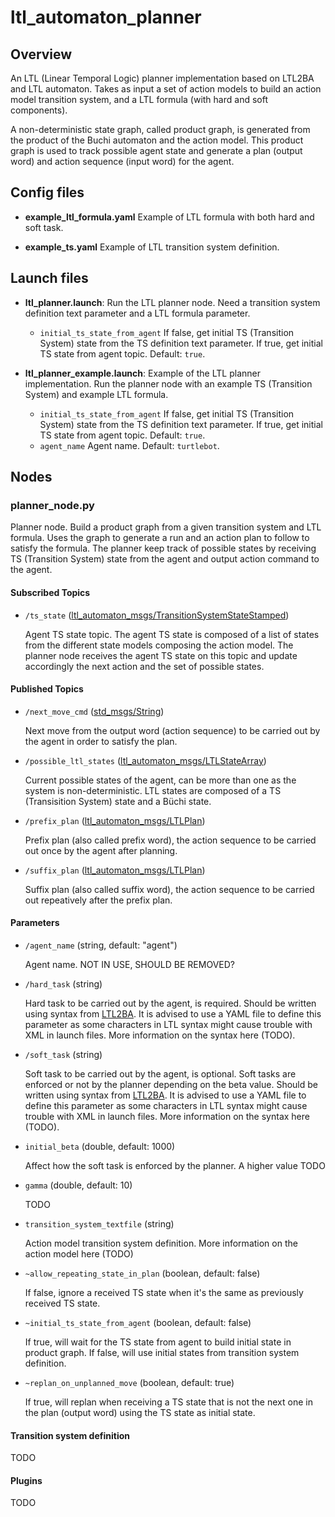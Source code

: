 # ltl_automaton_planner

## Overview
An LTL (Linear Temporal Logic) planner implementation based on LTL2BA and LTL automaton. Takes as input a set of action models to build an action model transition system, and a LTL formula (with hard and soft components).

A non-deterministic state graph, called product graph, is generated from the product of the Buchi automaton and the action model. This product graph is used to track possible agent state and generate a plan (output word) and action sequence (input word) for the agent.

## Config files
- **example_ltl_formula.yaml** Example of LTL formula with both hard and soft task.

- **example_ts.yaml** Example of LTL transition system definition.

## Launch files
- **ltl_planner.launch**: Run the LTL planner node. Need a transition system definition text parameter and a LTL formula parameter.
	- `initial_ts_state_from_agent` If false, get initial TS (Transition System) state from the TS definition text parameter. If true, get initial TS state from agent topic. Default: `true`.

- **ltl_planner_example.launch**: Example of the LTL planner implementation. Run the planner node with an example TS (Transition System) and example LTL formula.
	- `initial_ts_state_from_agent` If false, get initial TS (Transition System) state from the TS definition text parameter. If true, get initial TS state from agent topic. Default: `true`.
	- `agent_name` Agent name. Default: `turtlebot`.

## Nodes
### planner_node.py
Planner node. Build a product graph from a given transition system and LTL formula. Uses the graph to generate a run and an action plan to follow to satisfy the formula. The planner keep track of possible states by receiving TS (Transition System) state from the agent and output action command to the agent.

#### Subscribed Topics
- `/ts_state` ([ltl_automaton_msgs/TransitionSystemStateStamped](/ltl_automaton_msgs/msg/TransitionSystemStateStamped.msg))

	Agent TS state topic. The agent TS state is composed of a list of states from the different state models composing the action model. The planner node receives the agent TS state on this topic and update accordingly the next action and the set of possible states.

#### Published Topics
- `/next_move_cmd` ([std_msgs/String](http://docs.ros.org/en/noetic/api/std_msgs/html/msg/String.html))

	Next move from the output word (action sequence) to be carried out by the agent in order to satisfy the plan.

- `/possible_ltl_states` ([ltl_automaton_msgs/LTLStateArray](/ltl_automaton_msgs/msg/LTLStateArray.msg))
	
	Current possible states of the agent, can be more than one as the system is non-deterministic. LTL states are composed of a TS (Transisition System) state and a Büchi state.

- `/prefix_plan` ([ltl_automaton_msgs/LTLPlan](/ltl_automaton_msgs/msg/LTLPlan.msg))

	Prefix plan (also called prefix word), the action sequence to be carried out once by the agent after planning.

- `/suffix_plan` ([ltl_automaton_msgs/LTLPlan](/ltl_automaton_msgs/msg/LTLPlan.msg))
	
	Suffix plan (also called suffix word), the action sequence to be carried out repeatively after the prefix plan.

#### Parameters
- `/agent_name` (string, default: "agent")

	Agent name. NOT IN USE, SHOULD BE REMOVED?

- `/hard_task` (string)

	Hard task to be carried out by the agent, is required. Should be written using syntax from [LTL2BA](http://www.lsv.fr/~gastin/ltl2ba/). It is advised to use a YAML file to define this parameter as some characters in LTL syntax might cause trouble with XML in launch files. More information on the syntax here (TODO).


- `/soft_task` (string)

	Soft task to be carried out by the agent, is optional. Soft tasks are enforced or not by the planner depending on the beta value. Should be written using syntax from [LTL2BA](http://www.lsv.fr/~gastin/ltl2ba/). It is advised to use a YAML file to define this parameter as some characters in LTL syntax might cause trouble with XML in launch files. More information on the syntax here (TODO).

- `initial_beta` (double, default: 1000)

	Affect how the soft task is enforced by the planner. A higher value TODO

- `gamma` (double, default: 10)

	TODO

- `transition_system_textfile` (string)

	Action model transition system definition. More information on the action model here (TODO)


- `~allow_repeating_state_in_plan` (boolean, default: false)
	
	If false, ignore a received TS state when it's the same as previously received TS state.


- `~initial_ts_state_from_agent` (boolean, default: false)

	If true, will wait for the TS state from agent to build initial state in product graph. If false, will use initial states from transition system definition.


- `~replan_on_unplanned_move` (boolean, default: true)
	
	If true, will replan when receiving a TS state that is not the next one in the plan (output word) using the TS state as initial state.
	

#### Transition system definition
TODO

#### Plugins
TODO

